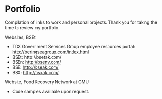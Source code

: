 # Portfolio
Compilation of links to work and personal projects. Thank you for taking the time to review my portfolio.

Websites, BSEt
- TDX Government Services Group employee resources portal: http://beringseagroup.com/index.html
- BSEt: http://bsetak.com/
- BSEn: http://bsenv.com/
- BSE: http://bseak.com/
- BSX: http://bsxak.com/

Website, Food Recovery Network at GMU
- Code samples available upon request.
